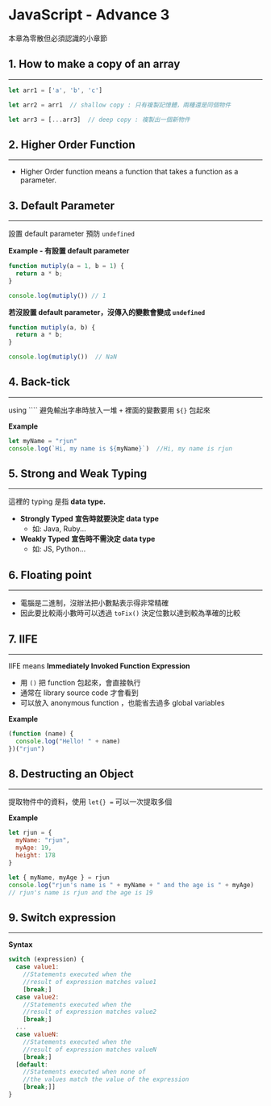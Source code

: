 # JavaScript - Advance 3

本章為零散但必須認識的小章節

## 1. How to make a copy of an array

---

```jsx
let arr1 = ['a', 'b', 'c']

let arr2 = arr1  // shallow copy : 只有複製記憶體，兩種還是同個物件

let arr3 = [...arr3]  // deep copy : 複製出一個新物件
```

## 2. Higher Order Function

---

- Higher Order function means a function that takes a function as a parameter.

## 3. Default Parameter

---

設置 default parameter 預防 `undefined`

**Example - 有設置 default parameter**

```jsx
function mutiply(a = 1, b = 1) {
  return a * b;
}

console.log(mutiply()) // 1
```

**若沒設置 default parameter，沒傳入的變數會變成 `undefined`**  

```jsx
function mutiply(a, b) {
  return a * b;
}

console.log(mutiply())  // NaN
```

## 4. Back-tick

---

using ```` 避免輸出字串時放入一堆 `+`
裡面的變數要用 `${}` 包起來

**Example**

```jsx
let myName = "rjun"
console.log(`Hi, my name is ${myName}`)  //Hi, my name is rjun
```

## 5. Strong and Weak Typing

---

這裡的 typing 是指 **data type.**

- **Strongly Typed** **宣告時就要決定 data type**
    - 如: Java, Ruby...
- **Weakly Typed**  **宣告時不需決定 data type**
    - 如: JS, Python...

## 6. Floating point

---

- 電腦是二進制，沒辦法把小數點表示得非常精確
- 因此要比較兩小數時可以透過 `toFix()` 決定位數以達到較為準確的比較

## 7. IIFE

---

IIFE means **Immediately Invoked Function Expression**

- 用 `()` 把 function 包起來，會直接執行
- 通常在 library source code 才會看到
- 可以放入 anonymous function ，也能省去過多 global variables

**Example** 

```jsx
(function (name) {
  console.log("Hello! " + name)
})("rjun")
```

## 8. Destructing an Object

---

提取物件中的資料，使用 `let{} =` 可以一次提取多個

**Example**

```jsx
let rjun = {
  myName: "rjun",
  myAge: 19,
  height: 178
}

let { myName, myAge } = rjun
console.log("rjun's name is " + myName + " and the age is " + myAge)  
// rjun's name is rjun and the age is 19
```

## 9. Switch expression

---

**Syntax**

```jsx
switch (expression) {
  case value1:
    //Statements executed when the
    //result of expression matches value1
    [break;]
  case value2:
    //Statements executed when the
    //result of expression matches value2
    [break;]
  ...
  case valueN:
    //Statements executed when the
    //result of expression matches valueN
    [break;]
  [default:
    //Statements executed when none of
    //the values match the value of the expression
    [break;]]
}
```
